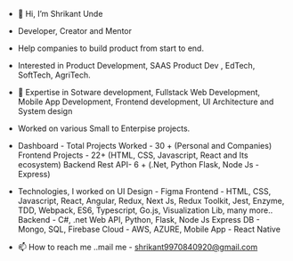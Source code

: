 - 👋 Hi, I’m Shrikant Unde
- Developer, Creator and Mentor
- Help companies to build product from start to end. 
- Interested in Product Development, SAAS Product Dev , EdTech, SoftTech, AgriTech.
- 👀 Expertise in  Sotware development, Fullstack Web Development, Mobile App Development, Frontend development, UI Architecture and System design 

- Worked on various Small to Enterpise projects. 

- Dashboard -
  Total Projects Worked - 30 + (Personal and Companies)
  Frontend Projects - 22+ (HTML, CSS, Javascript, React and Its ecosystem)
  Backend Rest API- 6 + (.Net, Python Flask, Node Js - Express)

- Technologies, I worked on
  UI Design - Figma
  Frontend - HTML, CSS, Javascript, React, Angular, Redux, Next Js, Redux Toolkit, Jest, Enzyme, TDD, Webpack, ES6, Typescript, Go.js, Visualization Lib, many more..
  Backend - C#, .net Web API, Python, Flask, Node Js Express
  DB - Mongo, SQL, Firebase
  Cloud - AWS, AZURE, 
  Mobile App - React Native

- 📫 How to reach me ..mail me - shrikant9970840920@gmail.com
